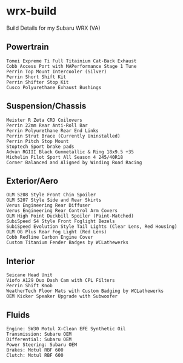 # wrx-build
Build Details for my Subaru WRX (VA)

## Powertrain
    Tomei Expreme Ti Full Titainium Cat-Back Exhaust
    Cobb Access Port with MAPerformance Stage 1 Tune
    Perrin Top Mount Intercooler (Silver)
    Perrin Short Shift Kit
    Perrin Shifter Stop Kit
    Cusco Polyurethane Exhaust Bushings

## Suspension/Chassis
    Meister R Zeta CRD Coilovers
    Perrin 22mm Rear Anti-Roll Bar
    Perrin Polyurethane Rear End Links
    Perrin Strut Brace (Currently Uninstalled)
    Perrin Pitch Stop Mount
    Stoptech Sport brake pads
    Advan RGIII Black Gunmetallic & Ring 18x9.5 +35
    Michelin Pilot Sport All Season 4 245/40R18
    Corner Balanced and Aligned by Winding Road Racing

## Exterior/Aero
    OLM S208 Style Front Chin Spoiler
    OLM S207 Style Side and Rear Skirts
    Verus Engineering Rear Diffuser
    Verus Engineering Rear Control Arm Covers
    OLM High Point Duckbill Spoiler (Paint-Matched)
    SubiSpeed S4 Style Front Foglight Bezels
    SubiSpeed Evolution Style Tail Lights (Clear Lens, Red Housing)
    OLM OG Plus Rear Fog Light (Red Lens)
    Cobb Redline Carbon Engine Cover
    Custom Titanium Fender Badges by WCLathewerks

## Interior
    Seicane Head Unit
    Viofo A129 Duo Dash Cam with CPL Filters
    Perrin Shift Knob
    WeatherTech Floor Mats with Custom Badging by WCLathewerks
    OEM Kicker Speaker Upgrade with Subwoofer
    
## Fluids
    Engine: 5W30 Motul X-Clean EFE Synthetic Oil
    Transmission: Subaru OEM
    Differential: Subaru OEM
    Power Steering: Subaru OEM
    Brakes: Motul RBF 600
    Clutch: Motul RBF 600
